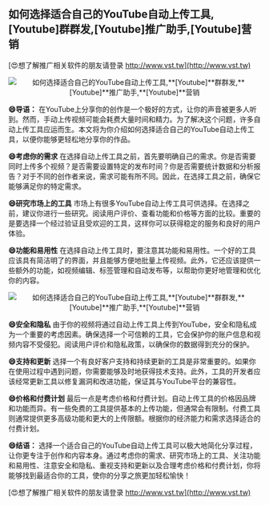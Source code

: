 ## **如何选择适合自己的YouTube自动上传工具,**[Youtube]**群群发,**[Youtube]**推广助手,**[Youtube]**营销**

[😍想了解推广相关软件的朋友请登录 http://www.vst.tw](http://www.vst.tw)

 <center><img src="https://vst.tw/MP4/tuiguang/png/4.png" alt="如何选择适合自己的YouTube自动上传工具,**[Youtube]**群群发,**[Youtube]**推广助手,**[Youtube]**营销"></center>

**😄导语：**
在YouTube上分享你的创作是一个极好的方式，让你的声音被更多人听到。然而，手动上传视频可能会耗费大量时间和精力。为了解决这个问题，许多自动上传工具应运而生。本文将为你介绍如何选择适合自己的YouTube自动上传工具，以便你能够更轻松地分享你的作品。

**😄考虑你的需求**
在选择自动上传工具之前，首先要明确自己的需求。你是否需要同时上传多个视频？是否需要设置特定的发布时间？你是否需要统计数据和分析报告？对于不同的创作者来说，需求可能有所不同。因此，在选择工具之前，确保它能够满足你的特定需求。

**😄研究市场上的工具**
市场上有很多YouTube自动上传工具可供选择。在选择之前，建议你进行一些研究。阅读用户评价、查看功能和价格等方面的比较。重要的是要选择一个经过验证且受欢迎的工具，这样你可以获得稳定的服务和良好的用户体验。

**😄功能和易用性**
在选择自动上传工具时，要注意其功能和易用性。一个好的工具应该具有简洁明了的界面，并且能够方便地批量上传视频。此外，它还应该提供一些额外的功能，如视频编辑、标签管理和自动发布等，以帮助你更好地管理和优化你的内容。

 <center><img src="https://vst.tw/MP4/tuiguang/png/2.png" alt="如何选择适合自己的YouTube自动上传工具,**[Youtube]**群群发,**[Youtube]**推广助手,**[Youtube]**营销"></center>

**😄安全和隐私**
由于你的视频将通过自动上传工具上传到YouTube，安全和隐私成为一个重要的考虑因素。确保选择一个可信赖的工具，它会保护你的账户信息和视频内容不受侵犯。阅读用户评价和隐私政策，以确保你的数据得到充分的保护。

**😄支持和更新**
选择一个有良好客户支持和持续更新的工具是非常重要的。如果你在使用过程中遇到问题，你需要能够及时地获得技术支持。此外，工具的开发者应该经常更新工具以修复漏洞和改进功能，保证其与YouTube平台的兼容性。

**😄价格和付费计划**
最后一点是考虑价格和付费计划。自动上传工具的价格因品牌和功能而异。有一些免费的工具提供基本的上传功能，但通常会有限制。付费工具则通常提供更多高级功能和更大的上传限额。根据你的经济能力和需求选择适合的付费计划。

**😄结语：**
选择一个适合自己的YouTube自动上传工具可以极大地简化分享过程，让你更专注于创作和内容本身。通过考虑你的需求、研究市场上的工具、关注功能和易用性、注意安全和隐私、重视支持和更新以及合理考虑价格和付费计划，你将能够找到最适合你的工具，使你的分享之旅更加轻松愉快！

[😍想了解推广相关软件的朋友请登录 http://www.vst.tw](http://www.vst.tw)



